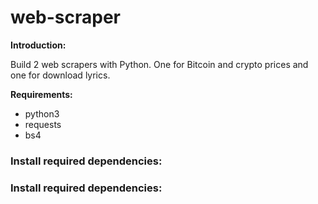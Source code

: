 # web-scraper
<span><strong>Introduction:</strong></span>
<p>Build 2 web scrapers with Python. One for Bitcoin and crypto prices and one for download lyrics.</p>
<span><strong>Requirements:</strong></span>
<ul dir="auto">
	<li>python3</li>
	<li>requests</li>
	<li>bs4</li>
</ul>
<h3 tabindex="-1" class="heading-element" dir="auto">Install required dependencies:</h3>
<div>
	<h3 tabindex="-1" class="heading-element" dir="auto">Install required dependencies:</h3>
	<a id="user-content-install-required-dependencies-" class="anchor" aria-label="Permalink: Install required dependencies :" href="#install-required-dependencies-"></a>
</div>





